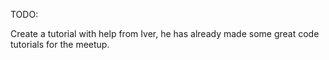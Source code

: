 TODO:

Create a tutorial with help from Iver, he has already made some great code tutorials for the meetup.
